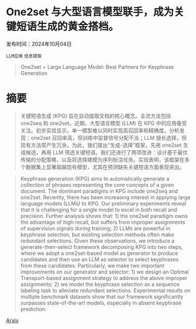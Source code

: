 # One2set 与大型语言模型联手，成为关键短语生成的黄金搭档。

发布时间：2024年10月04日

`LLM应用` `信息提取`

> One2set + Large Language Model: Best Partners for Keyphrase Generation

# 摘要

> 关键短语生成 (KPG) 旨在自动提取文档的核心概念。主流方法包括 one2seq 和 one2set。近期，大型语言模型 (LLM) 在 KPG 中的应用备受关注。初步实验显示，单一模型难以同时实现高召回率和精确度。分析发现：one2set 召回率高，但训练中监督信号分配不当；LLM 擅长选择，但现有方法常产生冗余。为此，我们提出“生成-选择”框架，先用 one2set 生成候选，再用 LLM 筛选关键短语。我们还进行了两项改进：设计基于最优传输的分配策略，以及将选择建模为序列标注任务。实验表明，该框架在多个数据集上显著超越现有模型，尤其在预测缺失关键短语方面表现突出。

> Keyphrase generation (KPG) aims to automatically generate a collection of phrases representing the core concepts of a given document. The dominant paradigms in KPG include one2seq and one2set. Recently, there has been increasing interest in applying large language models (LLMs) to KPG. Our preliminary experiments reveal that it is challenging for a single model to excel in both recall and precision. Further analysis shows that: 1) the one2set paradigm owns the advantage of high recall, but suffers from improper assignments of supervision signals during training; 2) LLMs are powerful in keyphrase selection, but existing selection methods often make redundant selections. Given these observations, we introduce a generate-then-select framework decomposing KPG into two steps, where we adopt a one2set-based model as generator to produce candidates and then use an LLM as selector to select keyphrases from these candidates. Particularly, we make two important improvements on our generator and selector: 1) we design an Optimal Transport-based assignment strategy to address the above improper assignments; 2) we model the keyphrase selection as a sequence labeling task to alleviate redundant selections. Experimental results on multiple benchmark datasets show that our framework significantly surpasses state-of-the-art models, especially in absent keyphrase prediction.

[Arxiv](https://arxiv.org/abs/2410.03421)